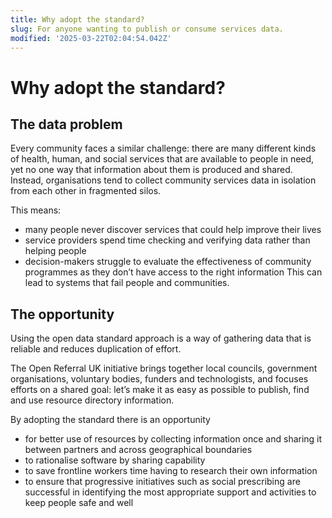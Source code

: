 ```yaml
---
title: Why adopt the standard?
slug: For anyone wanting to publish or consume services data.
modified: '2025-03-22T02:04:54.042Z'
---
```


# Why adopt the standard?

## The data problem

Every community faces a similar challenge: there are many different kinds of health, human, and social services that are available to people in need, yet no one way that information about them is produced and shared. Instead, organisations tend to collect community services data in isolation from each other in fragmented silos.

This means:

- many people never discover services that could help improve their lives
- service providers spend time checking and verifying data rather than helping people
- decision-makers struggle to evaluate the effectiveness of community programmes as they don’t have access to the right information
  This can lead to systems that fail people and communities.

## The opportunity

Using the open data standard approach is a way of gathering data that is reliable and reduces duplication of effort.

The Open Referral UK initiative brings together local councils, government organisations, voluntary bodies, funders and technologists, and focuses efforts on a shared goal: let’s make it as easy as possible to publish, find and use resource directory information.

By adopting the standard there is an opportunity

- for better use of resources by collecting information once and sharing it between partners and across geographical boundaries
- to rationalise software by sharing capability
- to save frontline workers time having to research their own information
- to ensure that progressive initiatives such as social prescribing are successful in identifying the most appropriate support and activities to keep people safe and well

